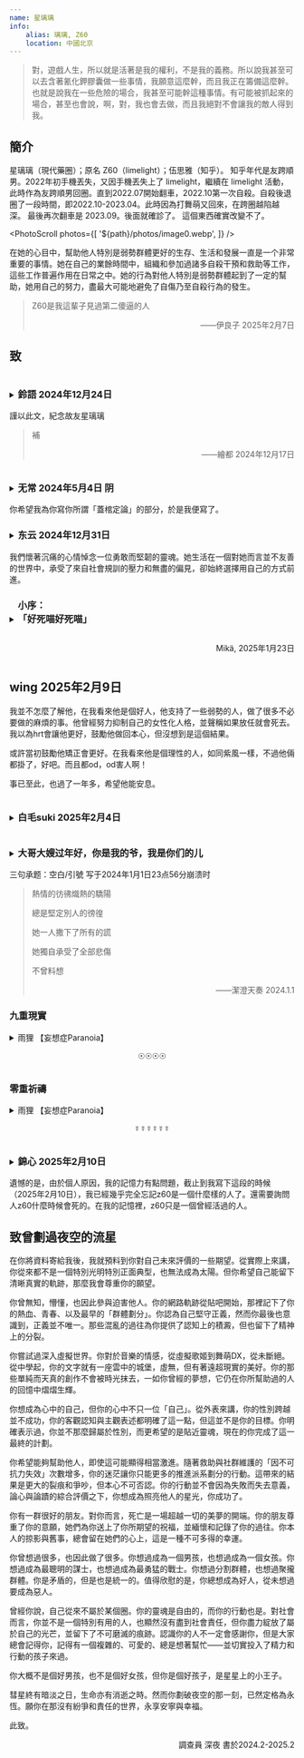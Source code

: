 ```yaml
---
name: 星璃璃
info: 
    alias: 璃璃, Z60
    location: 中國北京
---
```


> 對，遊戲人生，所以就是活著是我的權利，不是我的義務。所以說我甚至可以去含著氰化鉀膠囊做一些事情，我願意這麼幹，而且我正在籌備這麼幹。也就是說我在一些危險的場合，我甚至可能幹這種事情。有可能被抓起來的場合，甚至也會說，啊，對，我也會去做，而且我絕對不會讓我的敵人得到我。
>

## 簡介

星璃璃（現代藥圈）；原名 Z60（limelight）；伍思雅（知乎）。
知乎年代是友跨順男。2022年初手機丟失，又因手機丟失上了 limelight，繼續在 limelight 活動，此時作為友跨順男回圈。直到2022.07開始翻車，2022.10第一次自殺。自殺後退圈了一段時間，即2022.10-2023.04。此時因為打舞萌又回來，在跨圈越陷越深。 最後再次翻車是 2023.09。後面就確診了。
這個東西確實改變不了。

<PhotoScroll photos={[ '${path}/photos/image0.webp', ]} />

在她的心目中，幫助他人特別是弱勢群體更好的生存、生活和發展一直是一个非常重要的事情。她在自己的業餘時間中，組織和參加過諸多自殺干預和救助等工作，這些工作普遍作用在日常之中。她的行為對他人特別是弱勢群體起到了一定的幫助，她用自己的努力，盡最大可能地避免了自傷乃至自殺行為的發生。

> Z60是我這輩子見過第二傻逼的人
>
> <p style="text-align: end;">——伊良子 2025年2月7日</p>

## 致

<details>
<summary><h3 style="display:inline-block; ">鈴語 2024年12月24日</h3><br/>謹以此文，紀念故友星璃璃</summary>
<p style="text-align: center;">（一·前言）</p>

應星璃璃的遺囑要求，在此為星璃璃寫一篇文章以紀念星璃璃。

原本這篇文章應該在很久之前就完成的，但是一是由於星璃璃對我影響很大，而我本人的語言功底也有限，三言兩語似乎不足以把這篇文章寫得很好；二是由於星璃璃的離開也給我帶來了不小的衝擊；所以這篇文章就這麼擱置了下來。後來等我的精神狀態恢復了一些之後，才開始試著從各個方面、各個角度來理解和認識星璃璃，於是大概便有了這篇文章。

有人說，星璃璃是個“抽象”的人，每個人都對星璃璃有著獨特的理解。本文所反映的星璃璃或許也只是局限於我個人眼中對星璃璃的認識；一家之言，姑妄聽之；兼聽則明，偏信則暗。

<p style="text-align: center;">（二）</p>

“死者為大”、“尊重逝者”，似乎在我們絕大多數人的心目中，是不言而喻、不證自明的真理。但是，對於什麼是“尊重逝者”，似乎大家都有著不同的理解。

我們曾經親眼目睹了星璃璃的父母在TA的葬禮上把TA的外貌打理成傳統意義的男性性別表達，並且在靈堂的正中心掛上寸頭的大頭照；我們也親眼看著星璃璃的父母把TA的骨灰扔到汽車後備箱拖走。當時，許多人都因為星璃璃父母的行為而感到震驚和憤怒。TA父母眼中的尊重逝者，似乎被所謂的社會風俗凌駕其上，似乎被生者本人根深蒂固的成見凌駕其上。

古往今來，大家都傾向於“在墓碑上寫點兒好話”，多聊功績，少聊甚至不聊過錯。唯武則天立乾陵無字碑，是非功過均由後人評說。在這件事情上，星璃璃有些類似於後者。TA曾說，人死了，所有的是非功過就是“蓋棺定論”；大家都可以評價。這一點在TA的遺書裡也有所體現——TA邀請了和自己有一些觀點爭議的人來寫One Among Us的較前段部分，並且還留言說“大家想寫的可以寫”。

既然星璃璃的想法是這樣，那我就隨便寫一些故事吧。我想順帶著寫一些星璃璃給我帶來的想法，但是會盡量少對TA的行為做什麼價值判斷，讓「是非功過自由後人評說」吧。

<p style="text-align: center;">（三）</p>

星璃璃似乎具有人格分裂，TA說過自己至少有三個人格，“星雲”、“幻夢”和“苯環”。其中，一個人格的性別認同為男性，另一個人格的性別認同偏女性，還有一個人格的性別認同筆者並不清楚。

筆者曾經把星璃璃當成跨性別女性了好長時間，但是後來得知了這個情況之後還是沉思了好久——或許這有些類似於Gender Fluid的情況，用哪個人稱代詞稱呼對方似乎都不是太合適。

這是我第一次遇到這樣的朋友。後來，我在其他的一些朋友身上看到了一个指针转盘形状的徽章——轉盤被分成了天藍色（he），粉紅色（she）和紫色（they）三個部分，可以通過調整指針的方向來使它指向任何一個部分以表明自身的狀態。  
或許這個東西很適合TA。  

不過，如果提高一個層面來看，這樣的困惑的本質其實星璃璃的各個人格之間的衝突；而這樣一個人稱代詞的問題，或許只是這種人格的衝突在性別的層面的一个侧影罷了。那在其他的層面呢？或許星璃璃的各個人格的氣質、性格、能力、需求、興趣、理想、價值觀都有所差異，我們作為朋友應當以怎樣的態度去對待這些人格，或者以怎樣的態度去對待這麼一個“多重人格的綜合體”？甚至說，如果星璃璃的遺囑只代表了星璃璃的某一個人格的意願，那麼這份遺囑是有效的嗎？我執行這份遺囑，為TA寫這篇文章，是前面提到的尊重逝者嗎，還是不是？

我學過法律專業，持有法律職業資格證；但是這個問題的答案，我不知道。我試圖去上網搜索，得到的卻全是千篇一律的、對法律條文的生搬硬套：“人格分裂的人是否具有民事行為能力，取決於其是否能辨認自己的行為。”看起來這樣的回答似乎並沒有從本質上解決問題。

於是有人為此打補丁說：“如果這是在正常人格狀態所做的行為，那就是有效的；如果這是在異常人格狀態所做的行為，那就是無效的。”那怎麼區分正常人格和異常人格呢？為什麼作為外人能強行給“星雲”加上“正常人格”的標籤而強行給“幻夢”加上“異常人格”的標籤呢（或者反過來）？

我不知道這些問題的答案。

<p style="text-align: center;">（四）</p>

星璃璃（也或許是TA的人格之一）在世期間不止一次地公開拿其他性少數的逝者編段子開玩笑；所以，星璃璃的一些朋友也不止一次地拿已逝的星璃璃開玩笑。這引發了不小的爭論——這些朋友認為，星璃璃的行為表明，TA是一个认同“可以拿逝者开玩笑”的人，所以开TA的玩笑反而是一種尊重其行為模式和價值觀的體現。而另外一些星璃璃的朋友則認為，這讓人無法接受。於是兩邊開始吵架，最後弄得“一地雞毛”。  

是的，人類的悲喜並不相通，人類的思維回路也並不相通。但這又能怪誰呢？人們的腦力和神經系統的發育各有不同，人們的成長環境和生活閱歷也是天差地別，人們的理性與感性受人體內的神經遞質的明顯控制，人們互相理解所需要的深度思考與交流更是需要消耗巨大的精力。所以，人的自由仍然是受到一些自身無法控制的條件所約束的；或者換句話說，人的自由卻“無往不在枷鎖之中”——也正是因此，勸架很多時候會終將變成徒勞，“道不同”的人與人的共鳴是一件奢侈的事情，取而代之的是人們兵戎相見，人們互相攻擊，互相傷害。於是世界變成了一個變相的鬥獸場。

“某群”更是這樣的鬥獸場。一些人在群裡互相嘲諷，線下甚至重拳出擊。曾經我為了“大家和平相處”，毫無底線地“調解”著“某群”的大家的矛盾，結果沒什麼明顯成效，甚至適得其反。而星璃璃卻說了這樣的話：

> 我能理解兩邊，但我無法調和。

多麼無可奈何的現實啊。而人間處處是這樣的無可奈何。不管是人與人，還是人與事物。

面對著這樣的矛盾，星璃璃的做法是，通過建群把兩撥人隔離開。既然通過自身努力獲得成功的人要在群裡攻擊靠賣慘獲得關注的人，那就讓她們去不同的群裡玩吧。於是TA拉了個新群：

> 這裡是舔舐傷口的地方，不是展示優越的地方。

TA在新群裡拉了很多TA認為在世俗意義上並沒有獲得成功（甚至是世俗意義上失敗）的群友，其中不乏有一些群友曾經多次自傷自殘和藥物濫用——但是星璃璃卻對這各種各樣的人展現出了格外包容：

> 她們都是被逼的。

星璃璃甚至還會公開說：

> 我和大家沒什麼區別。你們雖然看我像是北航的高學歷人才，但那年北航的錄取分數線斷檔了，我只是運氣好進去的。我原本應該和大家一樣的。

後來，我去網上查詢了當年北航的錄取分數線，發現那年的錄取分數線完全沒有斷檔。

當時的我不以為意，後來直至聽說了另一位朋友的事跡——大概的情況是，他從小就是單親家庭，並且在成長過程中一直受到來自監護人的情感忽視；這樣的環境造就了他扭曲的性格，致使他後來藥物濫用成癮，並被公安機關處理。

聽完這個故事，聯想起來，我突然產生了一股劫後餘生的毛骨悚然感：如果我的人生也不巧地“斷檔”，變成單親家庭和沒有情感支持的開局，那我的結局，可能並不会比這位朋友好到哪里去。可能我早因為殺人放火被槍斃了吧。

而星璃璃的父母都是教師。這好像讓我突然就理解了星璃璃在學歷問題上的“謙虛”，並且一度把星璃璃視作自己心裡的神。後來我又突然想明白了，沒有這個必要。因為，一樣的道理，如果我“升檔”升成星璃璃的人生，那麼“我上我也行”；如果星璃璃“斷檔”斷成我的人生，那麼“TA下TA也不行”。

想到這裡，我似乎內心突然有一種釋然感。

<p style="text-align: center;">（五）</p>

但是，這個世界的運作模式不是受單一變量控制的。

當然，人生的開局也只是變量之一。它或許是重要變量，但並不是唯一變量。

世界是一個巨大的網，七十億人在這張網上共同行動，共同對這張網的走向產生著巨大或者微小的影響。

每個人都是這個大網的一部分，被大網影響著，也同時影響著大網。

誰都不會知道自己哪天會在這個大網上和什麼樣的人相遇，發生什麼樣的事情；更無法預料這些事情會對自己的未來產生什麼樣的影響。

星璃璃去世時，有一些人在自責：

> 如果我當時多去看TA一眼就好了。  
> 我早就該注意到TA的精神狀態不對的。  
> TA前天請的那頓飯就不對勁兒，我當時傻了沒反應過來。  
> 我那天每空，要不就直接跑去醫院了。

可是，“大網”的降臨就是這麼偶然。偏偏星璃璃遇到了不太好的成長環境，又偏偏TA的父母知道了所有的事情，又偏偏所有人都沒有時間，又偏偏醫院沒有查出來是什麼病症，又偏偏所有的巧合都湊到了一起。

於是就產生了這樣的結果。

<p style="text-align: center;">（六）</p>

可是呀，星璃璃卻仍然希望我“堅持我所堅持的”——指的應該是“調解矛盾”。

可我大概真的再也沒有辦法堅持我的堅持了啊。星璃璃對這些人際衝突的理解方式，似乎化做了什麼東西，深深地根植在我的身上。似乎像是，我繼承著TA的一點點思想，繼續生活著——或許哪天我也去世了，有人看到我所寫的東西，受到了什麼體悟的話，也會帶著這些感觸生存下去的吧…

後來不經意間，看到了有位詩人的一句名言：“人死了，就像水消失在水中。”

於是我打開窗戶，映入眼簾的是春暖花開的無垠大海。

<p style="text-align: center;">（七）</p>

但是，《原神》是由米哈遊自主研發的一款全新開放世界冒險遊戲。星璃璃就玩“原神”。此“原神”非彼《原神》；比如呢，被大家稱為“街機原神”的《舞萌DX》也是“原神”的一種。

星璃璃不止一次地吐槽“原神”很坐牢，並表達過棄坑的想法——每天都要面對大同小異的每日任務，日復一日地重複，一天不做任務就會少領一天的每日獎勳。然而當聊到棄坑時，TA總是會強制讓自己停下來。然而有一天，我和TA之間卻出現了這樣的對話：

> 嘿，玩沒玩國服新更新的歌，叫什麼Trans什麼之光，可好玩兒了，別的歌都是tap、slide或者tap、tap、slide，這首歌是tap、tap、tap、slide，太有趣了。

我依稀記得那時TA的語氣裡竟然帶著歡笑。

後來我和TA相擁告別。這是我和TA的第一次擁抱，TA那時看起來很高興。

> 「煌めきを纏ったら どこまでも君と。」

光輝常在，天涯海角，與君同在。

<p style="text-align: center;">（八·寫在最後）</p>

不知不覺地就寫了這麼多了，或許大概，我認為比較重要的，和TA一起的經歷，以及TA給我帶來的所思所想，應該都寫在這裡了。基於篇幅等原因，我想，這篇文章就寫到這裡了。還有許許多多生命中每天相同又每天不同的故事，有一些我會以其他的方式把它們呈現出來，還有另外一些就讓它們留在回憶中吧。

</details>

> 補
>
> <p style="text-align: end;">——繪都 2024年12月17日</p>

<details>
<summary><h3 style="display:inline-block; ">无常 2024年5月4日 阴</h3><br/>你希望我為你寫你所謂「蓋棺定論」的部分，於是我便寫了。</summary>

對此，我總是陷於一個問題：我幾乎是你指定的人裡與你相處最少的，最不了解你的人，你為什麼會選擇我，又希望看到我寫什麼呢？我想，你應該知道在選擇這些為你寫這一部分的人的同時，也選擇了這一部分會呈現的內容。很多有關於你的事情，尤其是那些一般意義上被認為不好的事情，都是在你離世後我才知道的。或許如果你沒有就這樣簡單地結束生命，這些事情我有機會聽你親自講給我聽，但的確已經沒有機會了。我決定只依照你尚在世時和你相處的經驗來寫，這些大概才是你想要的，對嗎？

除此之外還有一個難以破除的困境：我很難像你想要的那樣形容你是個怎樣的人，很難用精簡的詞彙和乾練的語句概括你，人們對於詞彙和短句理解的偏差和想像會他們遠離你的真實。所以請允許我在這裡回憶和記敘一些和你產生聯繫的過往並作一些既冗長又模糊的評價。至於你究竟是什麼樣的人，就請來這個頁面悼念的朋友們自己從這些文字裡尋找吧。當然，這些文字無論誰來看都會覺得確實放在留言部分更合適，但是請允許我用我自己勉強能夠做到的方式完成你交代的事情，這算是我作為生者對作為死者的你的特權吧，你要是還活著就沒這些事情了嘛。

遇見你也是唯一一次見到你是在2023年8月12日，那段時間我剛結束了漫長的猶豫，決定開始GAHT並且和跨性別社群接觸。相遇的情景我至今記得很清，中午我坐在北醫三院對面KFC靠近街道有窗的座位吃午餐，見到你戴著藍粉白口罩推開門進來，我無意地就拉開一張椅子招呼你。後來我才發現，其實我早就在網路世界和你有聯繫。我是在QQ群裡不敢多說話的小透明，時常只是默默看著，雖然你總是嘴上說自己對包括悲劇在內的一切很麻木，但你總會給有需要的人提供用藥建議，總會安慰內心受傷的人，總會應對危機做出果決的判斷和行之有效的安排。在我心中你一直是個知識豐富、可愛可敬又平易近人的助人者，你總是盡量包容、理解每一個人，總是盡自己所能、甚至傾盡所有。

當時，身為一個很多事情都才是剛開始的跨性別女孩的我來說，認識你是莫大的幸運。我把你當作敬重的前輩，親近的姊姊。你會跟我分享一些獨到的觀點，給我GAHT的建議，教我對抗來自這個世界每一處的惡意……那時候有你在活躍的群聊裡，人們總是因為一些事情吵得不可開交。從你的發言中我總會感受到一些相似的東西，當然，你永遠比我深刻的多。這讓我對你的思想產生了極大的興趣，但我實在不擅長與人交流，便約定寒假一定認真聊聊天，那時候的我不知道這一切會在不到一個月之後變成不可能的事。

發生在2023年12月21日的“狼人殺”，我雖然也算親歷者，但是我至今也不知全貌，更不可能想明白。那時被你深邃的思想和溫柔的性格吸引的我，根本不可能接受你說過那樣的話、做過那樣的事。我霎時間心灰意冷，沒有任何心思再想、再過問這一切，選擇了默默遠離你。但我沒想過就在幾天之後，你自殺搶救的噩耗傳來，我沒想過我只能聽別人轉述的你情況，我沒想過那一天的遠離可能會是真正的別離。那時候我發現我像個鬧別扭賭氣的小孩子，我根本不想離開你，也不想你離開。

12月26日，我在另一個有你在的群聊裡想討要一個右美沙芬藥盒做手工送給朋友，你答應給我一個。 27日你說你因為緊急狀況忘了寄快遞，我居然只是簡單地以為你有事情要忙，沒對你有任何關心。 30日拆快遞的時候，正是有人告訴了我你自殺的時候，我急著從垃圾桶裡翻出快遞面單，想要留作紀念，沒想到我竟整整齊齊地從中間橫向撕開了你的名字。一切一切不安，悔恨和悲傷都凝聚於那一刻，我深刻地害怕這一切預示著難以挽回的悲劇…

我在聽聞消息第二天開始發燒，對我來說前所未有的高燒。期間，我只能伴著體溫高熱在單純的昏睡和單純的哭泣中反覆。雖然這段時間好像有些不算壞的消息傳來，但我的記憶實在模糊，而且這些不算壞的消息也的確沒有轉化為不算壞的事實。

最終，在2024年1月1日23時56分，往日裡有著強大生命力的，閃耀變化著的星雲，悄然逸散在宇宙無邊的晦暗裡，成為了寂靜的一部分，融入了冰冷的漆黑之中。
我抱著不知如何描述的心情讀你的遺言，遺言裡幾乎沒有什麼與你自己有關的事，全部是你對朋友們的關懷，囑託和寄語，你在自己的一切都可能結束之時還一直牽掛著身邊的人。

我有些令我自己感到不羞恥的私心，如果我沒有在2023年12月21日因為那些事退掉你的個人小群，那我也能分得你的遺物留作紀念，也肯定能聽到幾句你想對我說的話。遺言裡，你把對那群的群友想說的話寫在最前面。在讀遺言之前，我不知道你是那麼在乎那個群裡的每一個人的，而我退群疏遠你的舉動，不僅日後讓我陷入無盡的懊惱，也一定傷害了當時你吧。遺言裡你沒對我說什麼，但是卻選擇我作為其中一人在那些秋葉上寫這些內容，我不明白為什麼，就當作是對我的懲罰吧。不過，我和你的交集相較於其他人實在太少了，可能你只是覺得跟我沒什麼好說的吧，我不知道，也可能是你單純的忘了。

由你給的右美沙芬藥盒做成的流沙麻將我還是按照原來的想法，送給了朋友而不是自己留下做紀念，她也對沒有機會見到你並和你真正相識感到悲傷。

在你離開的日子裡，我才在日常生活中深切地感受到你對我每一處的影響。我不僅GAHT方案和你幾乎一模一樣，還在不自覺中內化了許多你的觀念，它們在很大程度上參與我生活的決策。雖然我以前對你用燒紙，燒藥盒和換灰色頭像來紀念死者的做法感到做作，但是身在外地，不能參加遺體告別當場悼念你的我，也不知在什麼其他東西的驅使下就為你這麼做了。除了這些自然而然的舉動，我還不免認真地去想，我怎麼才能成為一個像我眼中的你那樣的人，我想像你那樣，把你帶給我的那些美和好，分享給更多需要它們的人，我希望我可以做到。

我仍然處在屬於自己的那一份困境之中而看不見希望，這使我更是會不由得想念你。我從未向你傾訴過這些，但我猜你不會討厭。每當我因為種種原因陷入絕望還難以向人表達，難以與人溝通時，我都想著要是能聽聽對於這種情況你會怎麼說就好了。就算在過往的時光裡多和你聊些天也好啊，如果能多記住一些你的思想，我或許就可以嘗試從它們之中尋找出路，我的無助或許就可以藉此消解一些。另外我也會想，要是我能把你那在旁邊人看來稱得上癲狂的人生觀和生命觀也內化就好了，那樣我就能活得自由了吧。

很多事情結束了，但是很多事情還在繼續。很多人死了，但是很多人還是要繼續活下去。

你常常把跨性別社群過往發生的和未來可能發生的境遇變遷比喻成一場持續著的戰爭，我以前是不以為意的，那時我覺得這未免有些幼稚。但是現在，祝我在這場戰爭中好運吧，祝我們好運。
我不知道我對你有的感情算是什麼，但我覺得至少愛過你。

</details>

<details>
<summary><h3 style="display:inline-block; ">东云 2024年12月31日</h3><br/>我們懷著沉痛的心情悼念一位勇敢而堅韌的靈魂。她生活在一個對她而言並不友善的世界中，承受了來自社會規訓的壓力和無盡的偏見，卻始終選擇用自己的方式前進。</summary>

她是無數邊緣化個體的縮影，在孤獨和掙扎中尋找屬於自己的位置。儘管社會的冰冷和壓迫最終讓她選擇了離開，但她的生命中所承載的意義遠遠超越了她的離去。她的故事提醒我們，那些被邊緣化的人不是弱者，而是背負沉重社會負擔的勇士。

她的一生雖然短暫，卻如同燭火一般，為他人帶來了些許光亮。她用自己的經驗告訴我們，世界上存在著太多的不平等和無視，那些被忽略的聲音正急需被聽見。她所承受的不公提醒我們要反思：社會是否給予了每個個體足夠的寬容和尊重？她的每一次掙扎都在無形中呼喚人們關注跨性別群體所面對的挑戰，而正是這種無聲的吶喊，將她的存在錒刻在我們心中。

她的離去讓我們無比痛心，同時也讓我們體認到肩上的責任。每一個生命都應被珍視，每一種身分都應被包容。她的存在讓我們看到，跨性別群體依然面臨歧視、孤立和不公，她的離開是對社會的控訴，更是對我們每個人的呼喚。我們悼念她，不只是為了表達悲痛，更是為了以行動來回應她的離去：用更多的理解和努力去改變社會，去消解那些偏見，去建立一個更加公平和溫暖的世界。

願她在另一個世界可以擺脫所有的枷鎖，自由地做她自己，擁有她一生中渴望卻未曾真正得到的平靜和幸福。我們懷念她的勇氣，記得她的故事，同時將她的離去化為改變的動力。她的生命不會被遺忘，她的精神會在我們的努力中延續。

</details>

<details>
<summary><h3 style="display:inline-block; ">小序：<br/>「好死喵好死喵」<br/></h3><p style="text-align: end;">Mikä, 2025年1月23日</p></summary>
<BlurBlock>

不知道為何星璃璃的墓誌銘指定者中未曾出現 Mikä

因此本是想著既然這樣 那也許我不要去擅作評論比較好

然而其中又似乎是有所謂「想寫的人都可以來寫」這麼一條兜底

喔，又似乎不該提及似乎

畢竟所謂遺書的這一部分是我親自花了幾個下午望著窗外的金雞湖聽星璃璃的語音落筆謄寫下的

而又或許因為以上這些 我和星璃璃的離去又發生了無法忽視的似乎緊密的聯繫

可能也包括所謂的法剋扣哈庫的角色扮演小遊戲吧

畢竟陪他玩這麼久 字面意思的往死裡玩 嘿嘿

<br/>

沒想到 這個雙方博弈的遊戲我居然會輸得這麼徹底

但也沒想到兩方遊戲的遊戲我輸了 對方也沒有贏

但那究竟是誰贏了呢 仔細想想 其實我 鈴語 扣哈庫和你都贏了

如果解釋原因的話 本意簡短的留言會過於冗長吧

想必提及的人腦都可以理解

</BlurBlock>
</details>

## wing 2025年2月9日

我並不怎麼了解他，在我看來他是個好人，他支持了一些弱勢的人，做了很多不必要做的麻煩的事。他曾經努力抑制自己的女性化人格，並聲稱如果放任就會死去。我以為hrt會讓他更好，鼓勵他做回本心，但沒想到是這個結果。

或許當初鼓勵他矯正會更好。在我看來他是個理性的人，如同紫風一樣，不過他倆都掛了，好吧。而且都od，od害人啊！

事已至此，也過了一年多，希望他能安息。

<details>
<summary><h3 style="display:inline-block; ">白毛suki 2025年2月4日</h3></summary>

與星璃璃的相識源自於自我性別的探索，在摸索中相遇，兩人話語投機，或許是同類亦或者是有更多其他的相似點，認識七天已經十分熟路。僅有的72天，落下一生不可磨滅的印記。

星璃璃是一個非常亞撒西的人，當我表達對體重學習上的各種焦慮除了給予經驗幫助，也不忘說一句“慢慢來吧”

在學校我常常和她打電話或聊天來緩和高三學習的苦悶，聽她們說各種趣事，傾聽屬於她們的故事。從中得知璃璃對生死其實已經比較淡然，風風光光的葬禮中增添樂趣。或許是憂鬱使然，死亡離她並不遙遠，或許總會有這一天的到來。但未曾想到來的有點突然，半年的沉淪…

在和她討論自身心別探索的時候，面對我的話她給我的評價就是「沒救了」遺言上卻又讓我不要翻車，或許是基於自身的經歷來勸導我，但我依然還是踏上這條困難的道路

從她人的言論中星璃璃比我想像中的更複雜更抽象，我所知道的事情也只是冰山一角，或是因為亞撒西，或是因為時間不足。但無論如何星璃璃的後半段像遊戲一樣有趣。我遺憾於再無機會相見，但內心一隅總會有個叫星璃璃的傢伙在打mai。

<br/>

夕陽終將落下

幻夢即將破滅

星璃璃劃破天際 墜入大氣

</details>

<details>
<summary><h3 style="display:inline-block; ">大哥大嫂过年好，你是我的爷，我是你们的儿</h3><br/>三句承题：空白/引號 写于2024年1月1日23点56分崩溃时</summary>

> 「以羅伊，以羅伊，拉馬撒巴各大尼？！」[^2]
>
> 而且較永久地悲憫他們的前途，然而仇恨他們的現在。 [^3]
>
> 這個醜陋的世界，不配得到她的美好
>
> 《Maybe All Transgender People Are Really Vampires》
>

---

2024.1.2 09.26 唐澤：想和星璃璃告別的朋友今天可以到昌平殯儀館弔唁.

——星璃璃的家長為『他』舉辦的葬禮

2024.1.2 下午 空白：我計劃在晚上的時候做一個簡單的，真正屬於"她"的葬禮

——空白發起但不算主持，大家自發性聚集力量為她舉辦的小型紀念儀式

---

*理論上，以下全文不存在通假字

七句破題：

<p style="text-align: center;">⊕⊕⊕⊕</p>

原来，她早就做了最坏的打算

本来，是为了完成她目标的

一场闹剧

可是，却有人亲手把自己的孩子逼入绝路，，自己在医院的铁架床上睡得倒挺安稳
在生命的最后，连她所期望的哪怕只是一点点如此卑微的权利都不肯给予，孩子从头到尾根本没有得到一个有自我意识的个体应有的尊重，甚至都没有被作为一个"人"来看待......

</details>

> 熱情的彷彿熾熱的驕陽
>
> 總是堅定別人的徬徨
>
> 她一人撒下了所有的謊
>
> 她獨自承受了全部悲傷
>
> 不曾料想
>
> <p style="text-align: end;">——潔澄天奏 2024.1.1</p>

### 九重現實

<details>
<summary>雨狸 【妄想症Paranoia】<br/><p style="text-align: center;">☉☉☉☉</p></summary>

這個故事剛發生不久，

有一隻螢兒被關在了蛆蟲做成的籠子裡

人們歌頌他的幸福

他

但

蜂蜜使鳥兒的喉嚨嘶啞，聲聲鳴唱，已不再動聽

鐵糸將鳥兒的靈魂囚禁，聲嘶力竭，也無法傳遞

歡笑聲，也是他的悲傷

歌頌讚美，也會是她的落寞

倘若，沒有夢想的話，芸芸眾生所追求的一切，也終將化為虛無

倘若，失去信念的話，他人眼中所期待的一切，也都是厚重的枷鎖

憂鬱中的籠中之鳥，無數夜晚，獨自哭泣，

幻想自己是籠子外的流星，轉瞬即逝卻又無比閃耀

希望自己是餓凍中的生靈，飢寒交迫，卻擁有自由

鐵柵欄扼住了她的咽喉，蛛糸穿透了她的心臟

你會在垃圾桶裡發現它的

螐兒的遺言如是寫道：

真的是什麼都不用做而擁有一切嗎？

而應該是什麼都做不了而一無所有啊…

生命的色調不應該是灰色，

自由的意志，能夠永遠閃耀嗎

我的身體或許會在垃圾桶裡腐爛，

但至少，我的理想，

我希望它能翱翔在天空

取自《[籠中之鳥](https://www.bilibili.com/video/BV17Q4y1s7j1)》，作者 潔澄天奏Official

有少量刪改

(改編時部分靈感來自作品《羅德島理工大學開學第一課》)

(本文對潔澄天奏作品的引用皆已獲得潔澄天奏本人授權)

「泠珞，你覺得世界上最令人難過的事情是什麼呢？」

「蝴蝶。醜陋的毛毛蟲，好不容易可以在夢境中忘記自己的軟弱，忘記自己身為害蟲的身份，卻又生出美麗的翅膀，被光吵醒，被迫意識到自己還活著的事實，然後還要親手撕開幽居的洞穴。越痛苦，翅膀越充血，它們就越醒著，然後再次為美麗定律和「痛苦而活得著」的美麗定律。它們會飛，卻又只能在俗氣的花叢中苟且偷生，仰視著永遠觸及不到的高空的鷹。然後死亡突然降臨，它們連沾沾自喜的這一點高度也被剝奪。它們甚至不能迎來一次壯烈的墜亡，只是輕飄地、輕飄飄地……」

</details>

### 零重祈禱
<details>
<summary>雨狸 【妄想症Paranoia】<br/><p style="text-align: center;">☿☿☿☿☿☿</p></summary>

>《Maybe All Transgender People Are Really Vampires》
>
> 作者：Chrysanthemum Tran
>
> 也許所有跨性別者都是吸血鬼
>
> 當然我不是說會被太陽灼傷
>
> 或是渴望少女的脖頸
>
> 畢竟，大多數跨兒甚至無法確定自己步行回家的時候，自己的血液會不會濺到路邊的人行道上
>
> 我也沒有住在特蘭西瓦尼亞城堡裡
>
> 即使我的確算是一位女王（*註 非二元性別雙關）
>
> 每當遭到他人的辱罵，對我來說就好像是被銀灼燒了一般
>
> 我承認特蘭西瓦尼亞確實是一處能讓邊緣人生存的庇護所
>
> 但是期盼中的安全感甚至比虛構的怪物更像是一種幻覺
>
> 我是一隻長著怪異獠牙的獵物
>
> 當你上一次看到我這樣的人的時候
>
> 有沒有看到暴徒手中火炬的光芒
>
> 和刺來的乾草叉？
>
> 這時候，他們不想讓我的頭被木樁刺穿嗎？

大家都知道，存在即合理。

星璃璃曾經問過我，我們這樣的 trans 為什麼會存在？存在的意義又是什麼？為了增加族群多樣性而提高抗風險能力？還是說僅僅只是一個影響不大的結構上的 BUG？

薛丁格在《生命是什麼》中曾提出過一個這樣的觀點：生物在趨向熱寂的宇宙中依靠主動汲取負熵而得以組成和存續，生物在宇宙中的意義也可能也就在於此。

但，被胡蝶不經意煽動翅膀捲起的風暴揚起的我們，作為既定結果的我們，又該如何面對如此矛盾的現實呢？

當時的我，面對著這些問題。 。 。沉默良久，無法回答

現在也是

在那一刻我終於知道自己並非天性擅長輕描淡寫,而是天生的無力與笨拙。

---

抱歉，星璃璃，即使在我最擅長的領域

我的能力只堪堪夠到這種程度而已

無法用太過華麗的詞藻或是足夠有邏輯的語言去繪聲繪色地描述您的生平和事蹟

但是，我會聽您的建議去努力的，一定會的

---

曾經，有人說，面向大海，春暖花開；

有人說，從今以後所有的人類再也不用去買水果和蔬菜

曾經，有人說，當你凝視深淵時，深淵也在凝視你，

曾經有人說，有人曾自詡過自己是太陽，光熱無窮，

然而祂究竟不是太陽，祂發了瘋。

可惜，因為，我們都是蟲子，慾望只是恐懼的橫切面

</details>

<details>
<summary><h3 style="display:inline-block; ">錦心 2025年2月10日</h3><br/>遺憾的是，由於個人原因，我的記憶力有點問題，截止到我寫下這段的時候（2025年2月10日），我已經幾乎完全忘記z60是一個什麼樣的人了。還需要詢問人z60什麼時候會死的。在我的記憶裡，z60只是一個曾經活過的人。</summary>

很久以前我就說過我討厭賽博靈堂。隨著limelight倒閉，我退出跨性別社群，不再關心這些事情，現在或許沒那麼討厭了，但還是說不出喜歡。

說真心話我並不想來評價。如果不是因為z60指定我要來寫一段，我根本就不會來搞這種苦差。死人是任人打扮的小女孩。說不出話的活人尚且如此，我已經經歷過一次。我很討厭拿自己片面的回憶割破一個曾經活過的人，橫斷面符號化，放在靈堂供人參拜。就算橫斷面再多也不夠。對著肖像畫感嘆“TA曾活過啊”，根本不會觸及靈魂，而且隨著靈魂被人遺忘，假面也取代曾經鮮活的主人。很無趣。還好關於z60的事情我大多數都已經遺忘了，連肖像都不會畫出。

- z60死前一段時間突然找我，問我能不能請我當她的介錯人，於是我當然是當場就拒絕了。 （那時候好像是她哪個人格？我不記得了。聊天記錄也被我刪了，算了就照她算吧）

- limelight還活著的時候我似乎曾經和z60聊過許多的。不過已經完全不記得了。只記得那時候他（應該當時還覺得自己是友跨順男？）說話條理比較清晰。

- 後來反正我們就沒說過話了？反正我專心做自己的事情去了。我不確定。我真的不記得了。

- 我討厭基於道德原因od，所以後面z60開始od的時候我就已經當TA是半個死人了。後面偶爾寥寥幾眼看TA也只能說是，每況愈下吧。所以z60死了我算是毫不意外。

- 本句是情緒化發言：我就說藥圈害人吧。你看z60死得多快。

- 所以我真不知道z60為什麼會指定我寫評價。 z60到底看上我什麼？

錦心

</details>

## 致曾劃過夜空的流星

在你將資料寄給我後，我就預料到你對自己未來評價的一些期望。從實際上來講，你從來都不是一個特別光明特別正面典型，也無法成為太陽。但你希望自己能留下清晰真實的軌跡，那麼我會尊重你的願望。

你曾無知，懵懂，也因此參與迫害他人。你的網路軌跡從貼吧開始，那裡記下了你的熱血、青春、以及最早的「群體劃分」。你認為自己堅守正義，然而你最後也意識到，正義並不唯一。那些混亂的過往為你提供了認知上的積澱，但也留下了精神上的分裂。

你嘗試過深入虛擬世界。你對於音樂的情感，從虛擬歌姬到舞萌DX，從未斷絕。從中學起，你的文字就有一座雲中的城堡，虛無，但有著遠超現實的美好。你的那些單純而天真的創作不會被時光抹去，一如你曾經的夢想，它仍在你所幫助過的人的回憶中熠熠生輝。

你想成為心中的自己，但你的心中不只一位「自己」。從外表來講，你的性別跨越並不成功，你的客觀認知與主觀表述都明確了這一點，但這並不是你的目標。你明確表示過，你並不那麼歸屬於性別，而更希望的是貼近靈魂，現在的你完成了這一最終的計劃。

你希望能夠幫助他人，即使這可能顯得相當激進。隨著救助與社群維護的「因不可抗力失效」次數增多，你的迷茫讓你只能更多的推進派系劃分的行動。這帶來的結果是更大的裂痕和爭吵，但本心不可否認。你的行動並不會因為失敗而失去意義，論心與論蹟的綜合評價之下，你想成為照亮他人的星光，你成功了。

你有一群很好的朋友。對你而言，死亡是一場超越一切的美夢的開端。你的朋友尊重了你的意願，她們為你送上了你所期望的祝福，並緬懷和記錄了你的過往。你本人的掠影與舊事，總會留在她們的心上，這是一種不可多得的幸運。

你曾想過很多，也因此做了很多。你想過成為一個男孩，也想過成為一個女孩。你想過成為最聰明的謀士，也想過成為最勇猛的戰士。你想過分割群體，也想過聚攏群體。你是矛盾的，但是也是統一的。值得欣慰的是，你總想成為好人，從未想過要成為惡人。

曾經你說，自己從來不屬於某個圈。你的靈魂是自由的，而你的行動也是。對社會而言，你並不是一個特別有用的人，也顯然沒有盡到社會責任，但你盡力綻放了屬於自己的光芒，並留下了不可磨滅的痕跡。認識你的人不一定會感謝你，但是大家總會記得你，記得有一個複雜的、可愛的、總是想著幫忙——並切實投入了精力和行動的孩子來過。

你大概不是個好男孩，也不是個好女孩，但你是個好孩子，是星星上的小王子。

彗星終有暗淡之日，生命亦有消逝之時。然而你劃破夜空的那一刻，已然定格為永恆。願你在那沒有紛爭和責任的世界，永享安寧與幸福。

此致。

<p style="text-align: end;">調查員 深夜 書於2024.2-2025.2</p>
